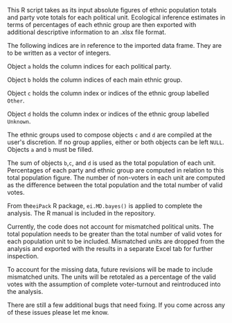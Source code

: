 This R script takes as its input absolute figures of ethnic population totals and party vote totals for each political unit. Ecological inference estimates in terms of percentages of each ethnic group are then exported with additional descriptive information to an .xlsx file format.

The following indices are in reference to the imported data frame. They are to be written as a vector of integers.
  
  Object `a` holds the column indices for each political party.
  
  Object `b` holds the column indices of each main ethnic group. 
 
  Object `c` holds the column index or indices of the ethnic group labelled `Other`.
 
  Object `d` holds the column index or indices of the ethnic group labelled `Unknown`.

The ethnic groups used to compose objects `c` and `d` are compiled at the user's discretion. If no group applies, either or both objects can be left `NULL`. Objects `a` and `b` must be filled.

The sum of objects `b`,`c`, and `d` is used as the total population of each unit. Percentages of each party and ethnic group are computed in relation to this total population figure. The number of non-voters in each unit are computed as the difference between the total population and the total number of valid votes.

From the`eiPack` R package, `ei.MD.bayes()` is applied to complete the analysis. The R manual is included in the repository. 

Currently, the code does not account for mismatched political units. The total population needs to be greater than the total number of valid votes for each population unit to be included. Mismatched units are dropped from the analysis and exported with the results in a separate Excel tab for further inspection. 

To account for the missing data, future revisions will be made to include mismatched units. The units will be retotaled as a percentage of the valid votes with the assumption of complete voter-turnout and reintroduced into the analysis.



There are still a few additional bugs that need fixing. If you come across any of these issues please let me know.
